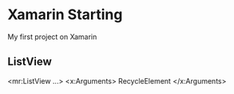 # Xamarin Starting

My first project on Xamarin

## ListView 

<mr:ListView ...>
        <x:Arguments>
            <ListViewCachingStrategy>RecycleElement</ListViewCachingStrategy>
        </x:Arguments>
